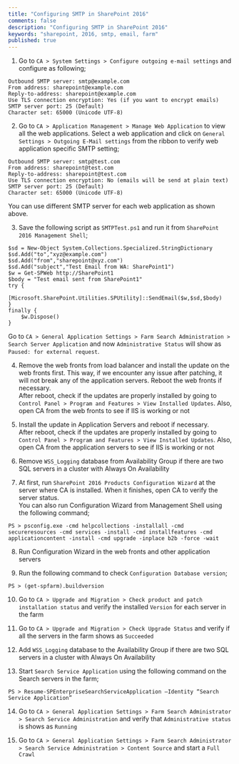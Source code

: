 ```yaml
---
title: "Configuring SMTP in SharePoint 2016"
comments: false
description: "Configuring SMTP in SharePoint 2016"
keywords: "sharepoint, 2016, smtp, email, farm"
published: true
---
```

1. Go to `CA > System Settings > Configure outgoing e-mail settings` and configure as following;  
```
Outbound SMTP server: smtp@example.com
From address: sharepoint@example.com
Reply-to-address: sharepoint@example.com
Use TLS connection encryption: Yes (if you want to encrypt emails)
SMTP server port: 25 (Default)
Character set: 65000 (Unicode UTF-8)
```

2. Go to `CA > Application Management > Manage Web Application` to view all the web applications. Select a web application and click on `General Settings > Outgoing E-Mail settings` from the ribbon to verify web application specific SMTP setting;  
```
Outbound SMTP server: smtp@test.com
From address: sharepoint@test.com
Reply-to-address: sharepoint@test.com
Use TLS connection encryption: No (emails will be send at plain text)
SMTP server port: 25 (Default)
Character set: 65000 (Unicode UTF-8)
```

You can use different SMTP server for each web application as shown above. 

3. Save the following script as `SMTPTest.ps1` and run it from `SharePoint 2016 Management Shell`;  
```
$sd = New-Object System.Collections.Specialized.StringDictionary
$sd.Add("to","xyz@example.com")
$sd.Add("from","sharepoint@xyz.com")
$sd.Add("subject","Test Email from WA: SharePoint1")
$w = Get-SPWeb http://SharePoint1
$body = "Test email sent from SharePoint1"
try {
    [Microsoft.SharePoint.Utilities.SPUtility]::SendEmail($w,$sd,$body)
}
finally {
    $w.Dispose()
}
```  
Go to `CA > General Application Settings > Farm Search Administration > Search Server Application` and now `Administrative Status` will show as `Paused: for external request`.

4. Remove the web fronts from load balancer and install the update on the web fronts first. This way, if we encounter any issue after patching, it will not break any of the application servers. Reboot the web fronts if necessary.  
After reboot, check if the updates are properly installed by going to `Control Panel > Program and Features > View Installed Updates`. Also, open CA from the web fronts to see if IIS is working or not

5. Install the update in Application Servers and reboot if necessary.  
After reboot, check if the updates are properly installed by going to `Control Panel > Program and Features > View Installed Updates`. Also, open CA from the application servers to see if IIS is working or not 

6. Remove `WSS_Logging` database from Availability Group if there are two SQL servers in a cluster with Always On Availability

7. At first, run `SharePoint 2016 Products Configuration Wizard` at the server where CA is installed. When it finishes, open CA to verify the server status.  
You can also run Configuration Wizard from Management Shell using the following command;   
```
PS > psconfig.exe -cmd helpcollections -installall -cmd secureresources -cmd services -install -cmd installfeatures -cmd applicationcontent -install -cmd upgrade -inplace b2b -force -wait
```

8. Run Configuration Wizard in the web fronts and other application servers

9. Run the following command to check `Configuration Database version`;  
```
PS > (get-spfarm).buildversion
```

10. Go to `CA > Upgrade and Migration > Check product and patch installation status` and verify the installed `Version` for each server in the farm

11. Go to `CA > Upgrade and Migration > Check Upgrade Status` and verify if all the servers in the farm shows as `Succeeded`

12. Add `WSS_Logging` database to the Availability Group if there are two SQL servers in a cluster with Always On Availability

13. Start `Search Service Application` using the following command on the Search servers in the farm;  
```
PS > Resume-SPEnterpriseSearchServiceApplication –Identity “Search Service Application”
```

14. Go to `CA > General Application Settings > Farm Search Administrator > Search Service Administration` and verify that `Administrative status` is shows as `Running`

15. Go to `CA > General Application Settings > Farm Search Administrator > Search Service Administration > Content Source` and start a `Full Crawl`

